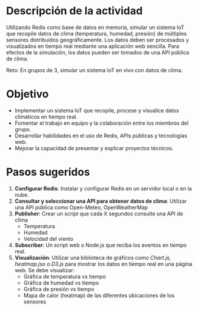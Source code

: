 # Descripción de la actividad
Utilizando Redis como base de datos en memoria, simular un sistema IoT que recopile datos de clima (temperatura, humedad, presión) de múltiples sensores distribuidos geográficamente. Los datos deben ser procesados y visualizados en tiempo real mediante una aplicación web sencilla. Para efectos de la simulación, los datos pueden ser tomados de una API pública de clima.

Reto: En grupos de 3, simular un sistema IoT en vivo con datos de clima.
# Objetivo
- Implementar un sistema IoT que recopile, procese y visualice datos climáticos en tiempo real.
- Fomentar el trabajo en equipo y la colaboración entre los miembros del grupo.
- Desarrollar habilidades en el uso de Redis, APIs públicas y tecnologías web.
- Mejorar la capacidad de presentar y explicar proyectos técnicos.

# Pasos sugeridos
1. **Configurar Redis**: Instalar y configurar Redis en un servidor local o en la nube.
2. **Consultar y seleccionar una API para obtener datos de clima**: Utilizar una API pública como Open-Meteo, OpenWeatherMap 
3. **Publisher**: Crear un script que cada X segundos consulte una API de clima
   - Temperatura
   - Humedad
   - Velocidad del viento
4. **Subscriber**: Un script web o Node.js que reciba los eventos en tiempo real.
5. **Visualización**: Utilizar una biblioteca de gráficos como *Chart.js, heatmap.jso o D3.js* para mostrar los datos en tiempo real en una página web. Se debe visualizar:
    - Gráfica de temperatura vs tiempo
    - Gráfica de humedad vs tiempo
    - Gráfica de presión vs tiempo
    - Mapa de calor (heatmap) de las diferentes ubicaciones de los sensores

